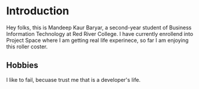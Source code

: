 # Introduction

Hey folks, this is Mandeep Kaur Baryar, a second-year student of Business Information Technology at Red River College. I have currently enrollend into Project Space where I am getting real life experinece, so far I am enjoying this roller coster.

## Hobbies
I like to fail, becuase trust me that is a developer's life.
